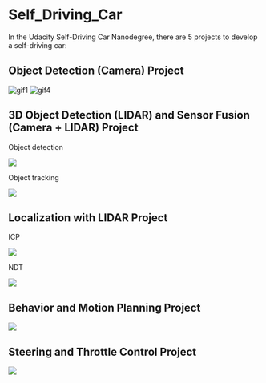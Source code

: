 # Self_Driving_Car

In the Udacity Self-Driving Car Nanodegree, there are 5 projects to develop a self-driving car:

## Object Detection (Camera) Project

![gif1](Object_Detection_Project/output_gif/animation1.gif)
![gif4](Object_Detection_Project/output_gif/animation8.gif)

## 3D Object Detection (LIDAR) and Sensor Fusion (Camera + LIDAR) Project

Object detection

<img src="3D_Object_Detection_Sensor_Fusion_Project/img/detection.gif"/>

Object tracking

<img src="3D_Object_Detection_Sensor_Fusion_Project/img_final_proj/my_tracking_results.gif"/>

## Localization with LIDAR Project

ICP

<img src="Localization_Project/gif/ICP.gif"/>

NDT

<img src="Localization_Project/gif/NDT.gif"/>

## Behavior and Motion Planning Project

<img src="Planning_Project/planning.gif"/>

## Steering and Throttle Control Project

<img src="Control_Project/project/pid_controller/screenshot/control.gif"/> 
